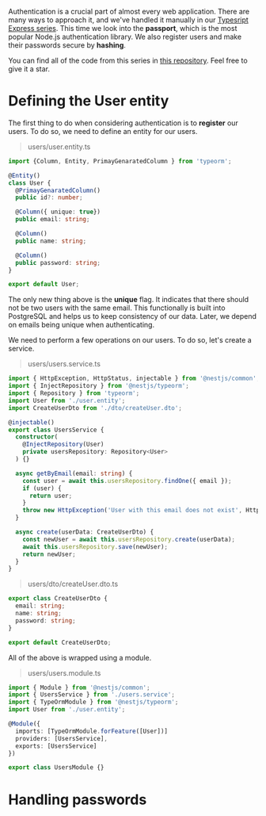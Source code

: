 Authentication is a crucial part of almost every web application. There are many ways to approach it, and we've handled it manually in our [Typesript Express series](http://wanago.io/2018/12/24/typescript-express-registering-authenticating-jwt/). This time we look into the **passport**, which is the most popular Node.js authentication library. We also register users and make their passwords secure by **hashing**.

You can find all of the code from this series in [this repository](https://github.com/mwanago/nestjs-typescript). Feel free to give it a star.

# Defining the User entity
The first thing to do when considering authentication is to **register** our users. To do so, we need to define an entity for our users.

> users/user.entity.ts
```typescript
import {Column, Entity, PrimayGenaratedColumn } from 'typeorm';

@Entity()
class User {
  @PrimayGenaratedColumn()
  public id?: number;

  @Column({ unique: true})
  public email: string;

  @Column()
  public name: string;

  @Column()
  public password: string;
}

export default User;
```
The only new thing above is the **unique** flag. It indicates that there should not be two users with the same email.
This  functionally is built into PostgreSQL and helps us to keep consistency of our data. Later, we depend on emails being unique when authenticating.

We need to perform a few operations on our users. To do so, let's create a service.

> users/users.service.ts
```typescript
import { HttpException, HttpStatus, injectable } from '@nestjs/common';
import { InjectRepository } from '@nestjs/typeorm';
import { Repository } from 'typeorm';
import User from './user.entity';
import CreateUserDto from './dto/createUser.dto';

@injectable()
export class UsersService {
  constructor(
    @InjectRepository(User)
    private usersRepository: Repository<User>
  ) {}

  async getByEmail(email: string) {
    const user = await this.usersRepository.findOne({ email });
    if (user) {
      return user;
    }
    throw new HttpException('User with this email does not exist', HttpStatus.NOT_FOUND);
  }

  async create(userData: CreateUserDto) {
    const newUser = await this.usersRepository.create(userData);
    await this.usersRepository.save(newUser);
    return newUser;
  }
}
```
> users/dto/createUser.dto.ts
```typescript
export class CreateUserDto {
  email: string;
  name: string;
  password: string;
}

export default CreateUserDto;
```
All of the above is wrapped using a module.

> users/users.module.ts

```typescript
import { Module } from '@nestjs/common';
import { UsersService } from './users.service';
import { TypeOrmModule } from '@nestjs/typeorm';
import User from './user.entity';

@Module({
  imports: [TypeOrmModule.forFeature([User])]
  providers: [UsersService],
  exports: [UsersService]
})

export class UsersModule {}
```

# Handling passwords





